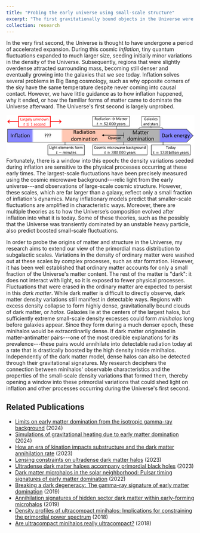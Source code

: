 ```yaml
---
title: "Probing the early universe using small-scale structure"
excerpt: "The first gravitationally bound objects in the Universe were small, potentially Solar System--scale dark matter systems. These objects are broadly expected to survive today, and their potentially observable characteristics represent a probe of the primordial mass distribution at otherwise inaccessibly small scales. Consequently, they represent a unique probe of the late stages of inflation and the early postinflationary period. I use *N*-body simulations and mathematical modeling to decipher the connection between minihalos today and primordial cosmology."
collection: research
---
```


In the very first second, the Universe is thought to have undergone a period of accelerated expansion.  During this cosmic *inflation*, tiny quantum fluctuations expanded to much larger size, seeding initially minor variations in the density of the Universe.  Subsequently, regions that were slightly overdense attracted surrounding mass, becoming still denser and eventually growing into the galaxies that we see today.  Inflation solves several problems in Big Bang cosmology, such as why opposite corners of the sky have the same temperature despite never coming into causal contact.  However, we have little guidance as to how inflation happened, why it ended, or how the familiar forms of matter came to dominate the Universe afterward.  The Universe's first second is largely unprobed. 

![Timeline of the Universe](/images/timeline.png "Timeline of the Universe")  Fortunately, there is a window into this epoch: the density variations seeded during inflation are sensitive to the physical processes occurring at these early times.  The largest-scale fluctuations have been precisely measured using the cosmic microwave background---relic light from the early universe---and observations of large-scale cosmic structure.  However, these scales, which are far larger than a galaxy, reflect only a small fraction of inflation's dynamics.  Many inflationary models predict that smaller-scale fluctuations are amplified in characteristic ways.  Moreover, there are multiple theories as to how the Universe’s composition evolved after inflation into what it is today.  Some of these theories, such as the possibly that the Universe was transiently dominated by an unstable heavy particle, also predict boosted small-scale fluctuations.

In order to probe the origins of matter and structure in the Universe, my research aims to extend our view of the primordial mass distribution to subgalactic scales.  Variations in the density of ordinary matter were washed out at these scales by complex processes, such as star formation.  However, it has been well established that ordinary matter accounts for only a small fraction of the Universe's matter content.  The rest of the matter is "dark": it does not interact with light, so it is exposed to fewer physical processes.  Fluctuations that were erased in the ordinary matter are expected to persist in this *dark matter*.  While dark matter is difficult to directly observe, dark matter density variations still manifest in detectable ways.  Regions with excess density collapse to form highly dense, gravitationally bound clouds of dark matter, or *halos*.  Galaxies lie at the centers of the largest halos, but sufficiently extreme small-scale density excesses could form *minihalos* long before galaxies appear.  Since they form during a much denser epoch, these minihalos would be extraordinarily dense.  If dark matter originated in matter-antimatter pairs---one of the most credible explanations for its prevalence---these pairs would annihilate into detectable radiation today at a rate that is drastically boosted by the high density inside minihalos.  Independently of the dark matter model, dense halos can also be detected through their gravitational signatures.  My research deciphers the connection between minihalos' observable characteristics and the properties of the small-scale density variations that formed them, thereby opening a window into these primordial variations that could shed light on inflation and other processes occurring during the Universe's first second.

## Related Publications

* [Limits on early matter domination from the isotropic gamma-ray background](https://arxiv.org/abs/2403.18893) (2024)
* [Simulations of gravitational heating due to early matter domination](https://arxiv.org/abs/2306.14961) (2024)
* [How an era of kination impacts substructure and the dark matter annihilation rate](https://arxiv.org/abs/2304.12336) (2023)
* [Lensing constraints on ultradense dark matter halos](https://arxiv.org/abs/2301.13171) (2023)
* [Ultradense dark matter haloes accompany primordial black holes](https://arxiv.org/abs/2210.04904) (2023)
* [Dark matter microhalos in the solar neighborhood: Pulsar timing signatures of early matter domination](https://arxiv.org/abs/2109.03240) (2022)
* [Breaking a dark degeneracy: The gamma-ray signature of early matter domination](https://arxiv.org/abs/1910.08553) (2019)
* [Annihilation signatures of hidden sector dark matter within early-forming microhalos](https://arxiv.org/abs/1906.00010) (2019)
* [Density profiles of ultracompact minihalos: Implications for constraining the primordial power spectrum](https://arxiv.org/abs/1806.07389) (2018)
* [Are ultracompact minihalos really ultracompact?](https://arxiv.org/abs/1712.05421) (2018)
